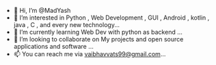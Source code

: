 - 👋 Hi, I’m @MadYash
- 👀 I’m interested in Python , Web Development , GUI , Android , kotlin , java , C , and every new technology...
- 🌱 I’m currently learning Web Dev with python as backend ...
- 💞️ I’m looking to collaborate on My projects and open source applications and software ...
- 📫 You can reach me via vaibhavvats99@gmail.com...

<!---
MadYash/MadYash is a ✨ special ✨ repository because its `README.md` (this file) appears on your GitHub profile.
You can click the Preview link to take a look at your changes.
--->
